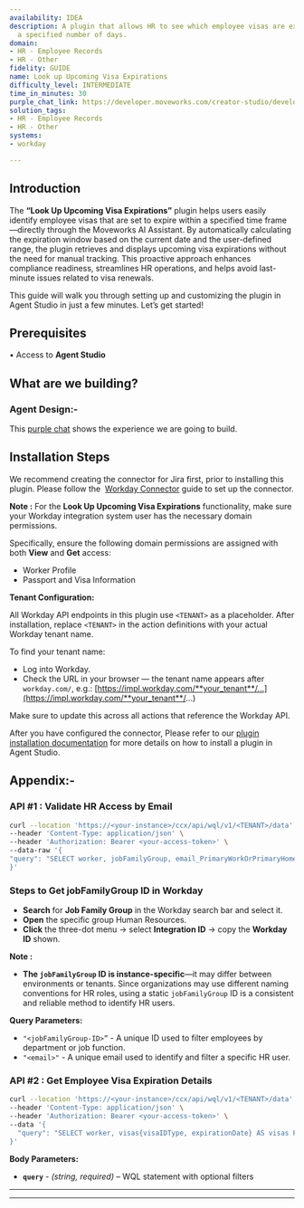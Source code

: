 ```yaml
---
availability: IDEA
description: A plugin that allows HR to see which employee visas are expiring within
  a specified number of days.
domain:
- HR - Employee Records
- HR - Other
fidelity: GUIDE
name: Look up Upcoming Visa Expirations
difficulty_level: INTERMEDIATE
time_in_minutes: 30
purple_chat_link: https://developer.moveworks.com/creator-studio/developer-tools/purple-chat/?conversation=%7B%22startTimestamp%22%3A%2211%3A43+AM%22%2C%22messages%22%3A%5B%7B%22parts%22%3A%5B%7B%22richText%22%3A%22Show+me+employees+with+upcoming+visa+expirations%22%7D%5D%2C%22role%22%3A%22user%22%7D%2C%7B%22parts%22%3A%5B%7B%22richText%22%3A%22%3Cp%3EI+can+help+with+that.+Within+how+many+days+should+I+look+for+expiring+visas%3F%3C%2Fp%3E%22%7D%2C%7B%22buttons%22%3A%5B%7B%22buttonText%22%3A%2230+Days%22%7D%2C%7B%22buttonText%22%3A%2260+Days%22%7D%2C%7B%22buttonText%22%3A%2290+Days%22%7D%5D%7D%5D%2C%22role%22%3A%22assistant%22%7D%2C%7B%22parts%22%3A%5B%7B%22richText%22%3A%2290+Days%22%7D%5D%2C%22role%22%3A%22user%22%7D%2C%7B%22parts%22%3A%5B%7B%22reasoningSteps%22%3A%5B%7B%22richText%22%3A%22Searching+%3Cb%3Eworkday%3C%2Fb%3E+for+employees+with+visas+expiring+in+the+next+90+days.%22%2C%22status%22%3A%22success%22%7D%2C%7B%22richText%22%3A%22Found+3+employees+matching+the+criteria.%22%2C%22status%22%3A%22success%22%7D%5D%7D%2C%7B%22richText%22%3A%22%3Cp%3EHere+are+the+employees+with+visas+expiring+in+the+next+90+days%3A%3C%2Fp%3E%3Cul%3E%3Cli%3E%3Cb%3EAna+Garcia%3C%2Fb%3E+%28H-1B%29%2C+expiring+in+%3Cb%3E25+days%3C%2Fb%3E+on+Aug+15%2C+2024%3C%2Fli%3E%3Cli%3E%3Cb%3ERaj+Patel%3C%2Fb%3E+%28L-1%29%2C+expiring+in+%3Cb%3E58+days%3C%2Fb%3E+on+Sep+17%2C+2024%3C%2Fli%3E%3Cli%3E%3Cb%3ESofia+Ivanova%3C%2Fb%3E+%28O-1%29%2C+expiring+in+%3Cb%3E81+days%3C%2Fb%3E+on+Oct+10%2C+2024%3C%2Fli%3E%3C%2Ful%3E%22%7D%2C%7B%22citations%22%3A%5B%7B%22citationTitle%22%3A%22Ana+Garcia%22%2C%22connectorName%22%3A%22workday%22%7D%2C%7B%22citationTitle%22%3A%22Raj+Patel%22%2C%22connectorName%22%3A%22workday%22%7D%2C%7B%22citationTitle%22%3A%22Sofia+Ivanova%22%2C%22connectorName%22%3A%22workday%22%7D%5D%7D%5D%2C%22role%22%3A%22assistant%22%7D%5D%7D
solution_tags:
- HR - Employee Records
- HR - Other
systems:
- workday

---
```


## **Introduction**

The **“Look Up Upcoming Visa Expirations”** plugin helps users easily identify employee visas that are set to expire within a specified time frame—directly through the Moveworks AI Assistant. By automatically calculating the expiration window based on the current date and the user-defined range, the plugin retrieves and displays upcoming visa expirations without the need for manual tracking. This proactive approach enhances compliance readiness, streamlines HR operations, and helps avoid last-minute issues related to visa renewals.

This guide will walk you through setting up and customizing the plugin in Agent Studio in just a few minutes. Let’s get started!

## **Prerequisites**

• Access to **Agent Studio**

## **What are we building?**

### **Agent Design:-**

This [purple chat](https://marketplace.moveworks.com/purple-chat?conversation=%7B%22startTimestamp%22%3A%2211%3A43+AM%22%2C%22messages%22%3A%5B%7B%22parts%22%3A%5B%7B%22richText%22%3A%22Show+me+employees+with+upcoming+visa+expirations%22%7D%5D%2C%22role%22%3A%22user%22%7D%2C%7B%22parts%22%3A%5B%7B%22richText%22%3A%22%3Cp%3EI+can+help+with+that.+Within+how+many+days+should+I+look+for+expiring+visas%3F%3C%2Fp%3E%22%7D%2C%7B%22buttons%22%3A%5B%7B%22buttonText%22%3A%2230+Days%22%7D%2C%7B%22buttonText%22%3A%2260+Days%22%7D%2C%7B%22buttonText%22%3A%2290+Days%22%7D%5D%7D%5D%2C%22role%22%3A%22assistant%22%7D%2C%7B%22parts%22%3A%5B%7B%22richText%22%3A%2290+Days%22%7D%5D%2C%22role%22%3A%22user%22%7D%2C%7B%22parts%22%3A%5B%7B%22reasoningSteps%22%3A%5B%7B%22richText%22%3A%22Searching+%3Cb%3Eworkday%3C%2Fb%3E+for+employees+with+visas+expiring+in+the+next+90+days.%22%2C%22status%22%3A%22success%22%7D%2C%7B%22richText%22%3A%22Found+3+employees+matching+the+criteria.%22%2C%22status%22%3A%22success%22%7D%5D%7D%2C%7B%22richText%22%3A%22%3Cp%3EHere+are+the+employees+with+visas+expiring+in+the+next+90+days%3A%3C%2Fp%3E%3Cul%3E%3Cli%3E%3Cb%3EAna+Garcia%3C%2Fb%3E+%28H-1B%29%2C+expiring+in+%3Cb%3E25+days%3C%2Fb%3E+on+Aug+15%2C+2024%3C%2Fli%3E%3Cli%3E%3Cb%3ERaj+Patel%3C%2Fb%3E+%28L-1%29%2C+expiring+in+%3Cb%3E58+days%3C%2Fb%3E+on+Sep+17%2C+2024%3C%2Fli%3E%3Cli%3E%3Cb%3ESofia+Ivanova%3C%2Fb%3E+%28O-1%29%2C+expiring+in+%3Cb%3E81+days%3C%2Fb%3E+on+Oct+10%2C+2024%3C%2Fli%3E%3C%2Ful%3E%22%7D%2C%7B%22citations%22%3A%5B%7B%22citationTitle%22%3A%22Ana+Garcia%22%2C%22connectorName%22%3A%22workday%22%7D%2C%7B%22citationTitle%22%3A%22Raj+Patel%22%2C%22connectorName%22%3A%22workday%22%7D%2C%7B%22citationTitle%22%3A%22Sofia+Ivanova%22%2C%22connectorName%22%3A%22workday%22%7D%5D%7D%5D%2C%22role%22%3A%22assistant%22%7D%5D%7D) shows the experience we are going to build.

## **Installation Steps**

We recommend creating the connector for Jira first, prior to installing this plugin. Please follow the  [Workday Connector](https://marketplace.moveworks.com/connectors/workday?hist=home%2Cbrws#how-to-implement) guide to set up the connector.

**Note :** For the **Look Up Upcoming Visa Expirations** functionality, make sure your Workday integration system user has the necessary domain permissions.

Specifically, ensure the following domain permissions are assigned with both **View** and **Get** access:

- Worker Profile
- Passport and Visa Information

**Tenant Configuration:**

All Workday API endpoints in this plugin use `<TENANT>` as a placeholder. After installation, replace `<TENANT>` in the action definitions with your actual Workday tenant name.

To find your tenant name:

- Log into Workday.
- Check the URL in your browser — the tenant name appears after `workday.com/`, e.g.: [https://impl.workday.com/**your_tenant**/...](https://impl.workday.com/**your_tenant**/...)

Make sure to update this across all actions that reference the Workday API.

After you have configured the connector, Please refer to our [plugin installation documentation](https://help.moveworks.com/docs/ai-agent-marketplace-installation) for more details on how to install a plugin in Agent Studio.

## **Appendix:-**

### **API #1 : Validate HR Access by Email**

```bash
curl --location 'https://<your-instance>/ccx/api/wql/v1/<TENANT>/data' \
--header 'Content-Type: application/json' \
--header 'Authorization: Bearer <your-access-token>' \
--data-raw '{
"query": "SELECT worker, jobFamilyGroup, email_PrimaryWorkOrPrimaryHome, workdayID FROM allActiveEmployees WHERE jobFamilyGroup = \"<jobFamilyGroup-ID>\" AND email_PrimaryWorkOrPrimaryHome = \"<email>\""
}'
```

### Steps to Get jobFamilyGroup ID in Workday

- **Search** for **Job Family Group** in the Workday search bar and select it.
- **Open** the specific group Human Resources.
- **Click** the three-dot menu → select **Integration ID** → copy the **Workday ID** shown.

**Note :** 

- **The `jobFamilyGroup` ID is instance-specific**—it may differ between environments or tenants. Since organizations may use different naming conventions for HR roles, using a static `jobFamilyGroup` ID is a consistent and reliable method to identify HR users.

**Query Parameters:**

- `"<jobFamilyGroup-ID>”`  - A unique ID used to filter employees by department or job function.
- `"<email>"` - A unique email used to identify and filter a specific HR user.

### **API #2 : Get Employee Visa Expiration Details**

```bash
curl --location 'https://<your-instance>/ccx/api/wql/v1/<TENANT>/data' \
--header 'Content-Type: application/json' \
--header 'Authorization: Bearer <your-access-token>' \
--data '{
  "query": "SELECT worker, visas{visaIDType, expirationDate} AS visas FROM allActiveAndTerminatedWorkers WHERE visas IS NOT EMPTY"
}'
```

**Body Parameters:**

- **`query`** - *(string, required)* – WQL statement with optional filters

****

****